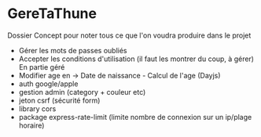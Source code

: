 # GereTaThune

Dossier Concept pour noter tous ce que l'on voudra produire dans le projet

- Gérer les mots de passes oubliés
- Accepter les conditions d'utilisation (il faut les montrer du coup, à gérer) En partie géré
- Modifier age en -> Date de naissance - Calcul de l'age (Dayjs)
- auth google/apple
- gestion admin (category + couleur etc)
- jeton csrf (sécurité form)
- library cors
- package express-rate-limit (limite nombre de connexion sur un ip/plage horaire)
